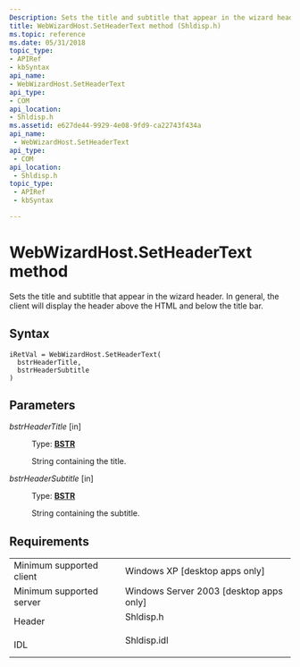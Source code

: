 ```yaml
---
Description: Sets the title and subtitle that appear in the wizard header. In general, the client will display the header above the HTML and below the title bar.
title: WebWizardHost.SetHeaderText method (Shldisp.h)
ms.topic: reference
ms.date: 05/31/2018
topic_type: 
- APIRef
- kbSyntax
api_name: 
- WebWizardHost.SetHeaderText
api_type: 
- COM
api_location: 
- Shldisp.h
ms.assetid: e627de44-9929-4e08-9fd9-ca22743f434a
api_name: 
 - WebWizardHost.SetHeaderText
api_type: 
 - COM
api_location: 
 - Shldisp.h
topic_type: 
 - APIRef
 - kbSyntax

---
```


# WebWizardHost.SetHeaderText method

Sets the title and subtitle that appear in the wizard header. In general, the client will display the header above the HTML and below the title bar.

## Syntax


```JScript
iRetVal = WebWizardHost.SetHeaderText(
  bstrHeaderTitle,
  bstrHeaderSubtitle
)
```



## Parameters

<dl> <dt>

*bstrHeaderTitle* \[in\]
</dt> <dd>

Type: **[**BSTR**](https://msdn.microsoft.com/library/ms221069(v=VS.71).aspx)**

String containing the title.

</dd> <dt>

*bstrHeaderSubtitle* \[in\]
</dt> <dd>

Type: **[**BSTR**](https://msdn.microsoft.com/library/ms221069(v=VS.71).aspx)**

String containing the subtitle.

</dd> </dl>

## Requirements



|                                     |                                                                                        |
|-------------------------------------|----------------------------------------------------------------------------------------|
| Minimum supported client<br/> | Windows XP \[desktop apps only\]<br/>                                            |
| Minimum supported server<br/> | Windows Server 2003 \[desktop apps only\]<br/>                                   |
| Header<br/>                   | <dl> <dt>Shldisp.h</dt> </dl>   |
| IDL<br/>                      | <dl> <dt>Shldisp.idl</dt> </dl> |



 

 




